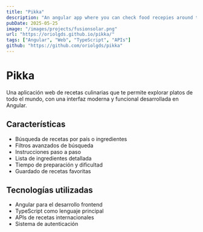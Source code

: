 ```yaml
---
title: "Pikka"
description: "An angular app where you can check food recepies around the world"
pubDate: 2025-05-25
image: "/images/projects/fusionsolar.png"
url: "https://oriolgds.github.io/pikka/"
tags: ["Angular", "Web", "TypeScript", "APIs"]
github: "https://github.com/oriolgds/pikka"
---
```


# Pikka

Una aplicación web de recetas culinarias que te permite explorar platos de todo el mundo, con una interfaz moderna y funcional desarrollada en Angular.

## Características

- Búsqueda de recetas por país o ingredientes
- Filtros avanzados de búsqueda
- Instrucciones paso a paso
- Lista de ingredientes detallada
- Tiempo de preparación y dificultad
- Guardado de recetas favoritas

## Tecnologías utilizadas

- Angular para el desarrollo frontend
- TypeScript como lenguaje principal
- APIs de recetas internacionales
- Sistema de autenticación